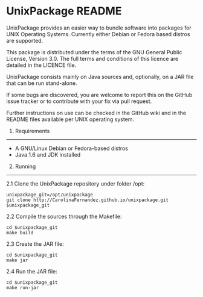UnixPackage README
==================

UnixPackage provides an easier way to bundle software into
packages for UNIX Operating Systems. Currently either Debian
or Fedora based distros are supported.

This package is distributed under the terms of the GNU General
Public License, Version 3.0. The full terms and conditions
of this licence are detailed in the LICENCE file.

UnixPackage consists mainly on Java sources and, optionally,
on a JAR file that can be run stand-alone.

If some bugs are discovered, you are welcome to report this
on the GitHub issue tracker or to contribute with your fix via
pull request.

Further instructions on use can be checked in the GitHub wiki
and in the README files available per UNIX operating system.

1. Requirements
---------------
* A GNU/Linux Debian or Fedora-based distros
* Java 1.6 and JDK installed

2. Running
----------
2.1 Clone the UnixPackage repository under folder /opt:
  ```
  unixpackage_git=/opt/unixpackage
  git clone http://CarolinaFernandez.github.io/unixpackage.git $unixpackage_git
  ```
2.2 Compile the sources through the Makefile:
  ```
  cd $unixpackage_git
  make build
  ```
2.3 Create the JAR file:
  ```
  cd $unixpackage_git
  make jar
  ```
2.4 Run the JAR file:
  ```
  cd $unixpackage_git
  make run-jar
  ```
